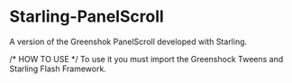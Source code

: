 Starling-PanelScroll
====================

A version of the Greenshok PanelScroll developed with Starling.


/* HOW TO USE */
To use it you must import the Greenshock Tweens and Starling Flash Framework.
